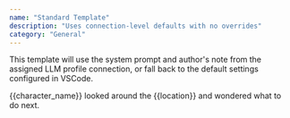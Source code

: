 ```yaml
---
name: "Standard Template"
description: "Uses connection-level defaults with no overrides"
category: "General"
---
```


This template will use the system prompt and author's note from the assigned LLM profile connection, or fall back to the default settings configured in VSCode.

{{character_name}} looked around the {{location}} and wondered what to do next.